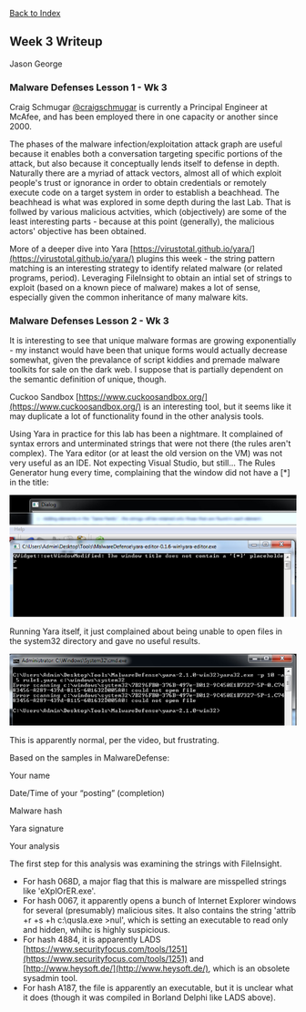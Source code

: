 [Back to Index](https://jaegermeiste.github.io/DefenseAgainstTheDarkArts/)

## Week 3 Writeup

Jason George

### Malware Defenses Lesson 1 - Wk 3

Craig Schmugar [@craigschmugar](https://twitter.com/craigschmugar) is currently a Principal Engineer at McAfee, and has been employed there in one capacity or another since 2000.

The phases of the malware infection/exploitation attack graph are useful because it enables both a conversation targeting specific portions of the attack, but also because it conceptually lends itself to defense in depth. Naturally there are a myriad of attack vectors, almost all of which exploit people's trust or ignorance in order to obtain credentials or remotely execute code on a target system in order to establish a beachhead. The beachhead is what was explored in some depth during the last Lab. That is follwed by various malicious actvities, which (objectively) are some of the least interesting parts - because at this point (generally), the malicious actors' objective has been obtained.

More of a deeper dive into Yara [https://virustotal.github.io/yara/](https://virustotal.github.io/yara/) plugins this week - the string pattern matching is an interesting strategy to identify related malware (or related programs, period). Leveraging FileInsight to obtain an intial set of strings to exploit (based on a known piece of malware) makes a lot of sense, especially given the common inheritance of many malware kits.

### Malware Defenses Lesson 2 - Wk 3

It is interesting to see that unique malware formas are growing exponentially - my instanct would have been that unique forms would actually decrease somewhat, given the prevalance of script kiddies and premade malware toolkits for sale on the dark web. I suppose that is partially dependent on the semantic definition of unique, though.

Cuckoo Sandbox [https://www.cuckoosandbox.org/](https://www.cuckoosandbox.org/) is an interesting tool, but it seems like it may duplicate a lot of functionality found in the other analysis tools.

Using Yara in practice for this lab has been a nightmare. It complained of syntax errors and unterminated strings that were not there (the rules aren't complex). The Yara editor (or at least the old version on the VM) was not very useful as an IDE. Not expecting Visual Studio, but still... The Rules Generator hung every time, complaining that the window did not have a \[\*\] in the title:

<img src="YaraEditorSucks.PNG" alt="">

Running Yara itself, it just complained about being unable to open files in the system32 directory and gave no useful results.

<img src="YaraPain.PNG" alt="">

This is apparently normal, per the video, but frustrating.

Based on the samples in MalwareDefense:

Your name

Date/Time of your “posting” (completion)

Malware hash

Yara signature

Your analysis


The first step for this analysis was examining the strings with FileInsight.

- For hash 068D, a major flag that this is malware are misspelled strings like 'eXplOrER.exe'.
- For hash 0067, it apparently opens a bunch of Internet Explorer windows for several (presumably) malicious sites. It also contains the string 'attrib +r +s +h c:\qusla.exe >nul', which is setting an executable to read only and hidden, whihc is highly suspicious.
- For hash 4884, it is apparently LADS [https://www.securityfocus.com/tools/1251](https://www.securityfocus.com/tools/1251) and [http://www.heysoft.de/](http://www.heysoft.de/), which is an obsolete sysadmin tool.
- For hash A187, the file is apparently an executable, but it is unclear what it does (though it was compiled in Borland Delphi like LADS above).
